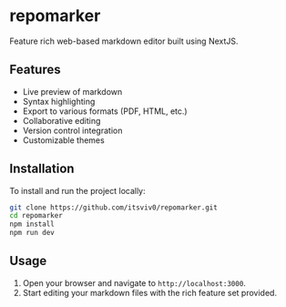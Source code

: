 # repomarker

Feature rich web-based markdown editor built using NextJS.

## Features

- Live preview of markdown
- Syntax highlighting
- Export to various formats (PDF, HTML, etc.)
- Collaborative editing
- Version control integration
- Customizable themes

## Installation

To install and run the project locally:

```bash
git clone https://github.com/itsviv0/repomarker.git
cd repomarker
npm install
npm run dev
```

## Usage

1. Open your browser and navigate to `http://localhost:3000`.
2. Start editing your markdown files with the rich feature set provided.
